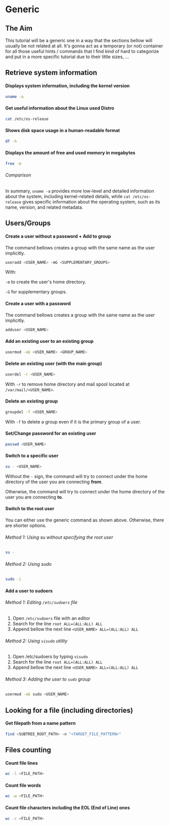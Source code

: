# Generic

## The Aim
This tutorial will be a generic one in a way that the sections bellow will usually be not related at all.
It's gonna act as a temporary (or not)
container for all those useful hints / commands that I find kind of hard
to categorize and put in a more specific tutorial due to their little sizes, ...

## Retrieve system information

#### Displays system information, including the kernel version
```bash
uname -a
```
#### Get useful information about the Linux used Distro
```bash
cat /etc/os-release
```

#### Shows disk space usage in a human-readable format
```bash
df -h
```

#### Displays the amount of free and used memory in megabytes
```bash
free -m
```

###### Comparison
In summary, `uname -a` provides more low-level and detailed information about the system,
including kernel-related details,
while `cat /etc/os-release` gives specific information about the operating system,
such as its name, version, and related metadata.

## Users/Groups

#### Create a user without a password + Add to group
The command bellows creates a group with the same name as the user implicitly.

```bash
useradd <USER_NAME> -mG <SUPPLEMENTARY_GROUPS>
```

With:

`-m` to create the user's home directory.

`-G` for supplementary groups.

#### Create a user with a password
The command bellows creates a group with the same name as the user implicitly.

```bash
adduser <USER_NAME>
```

#### Add an existing user to an existing group
```bash
usermod -aG <USER_NAME> <GROUP_NAME>
```

#### Delete an existing user (with the main group)
```bash
userdel -r <USER_NAME>
```

With `-r` to remove home directory and mail spool located at `/var/mail/<USER_NAME>`.

#### Delete an existing group
```bash
groupdel -f <USER_NAME>
```

With `-f` to delete a group even if it is the primary group of a user.

#### Set/Change password for an existing user
```bash
passwd <USER_NAME>
```

#### Switch to a specific user
```bash
su - <USER_NAME>
```

Without the `-` sign, the command will try to connect under the home directory of the user you are connecting **from**.

Otherwise, the command will try to connect under the home directory of the user you are connecting **to**.

#### Switch to the root user

You can either use the generic command as shown above. Otherwise, there are shorter options.

###### Method 1: Using su without specifying the root user
```bash
su -
```

###### Method 2: Using sudo 
```bash
sudo -i
```

#### Add a user to sudoers

###### Method 1: Editing `/etc/sudoers` file
1. Open `/etc/sudoers` file with an editor
2. Search for the line `root ALL=(ALL:ALL) ALL`
3. Append bellow the next line `<USER_NAME> ALL=(ALL:ALL) ALL`

###### Method 2: Using `visudo` utility
1. Open /etc/sudoers by typing `visudo`
2. Search for the line `root ALL=(ALL:ALL) ALL`
3. Append bellow the next line `<USER_NAME> ALL=(ALL:ALL) ALL`

###### Method 3: Adding the user to `sudo` group
```bash
usermod -aG sudo <USER_NAME>
```

## Looking for a file (including directories)

#### Get filepath from a name pattern
```bash
find <SUBTREE_ROOT_PATH> -n "<TARGET_FILE_PATTERN>" 
```

## Files counting

#### Count file lines
```bash
wc -l <FILE_PATH>
```

#### Count file words
```bash
wc -w <FILE_PATH>
```

#### Count file characters including the EOL (End of Line) ones
```bash
wc -c <FILE_PATH>
```